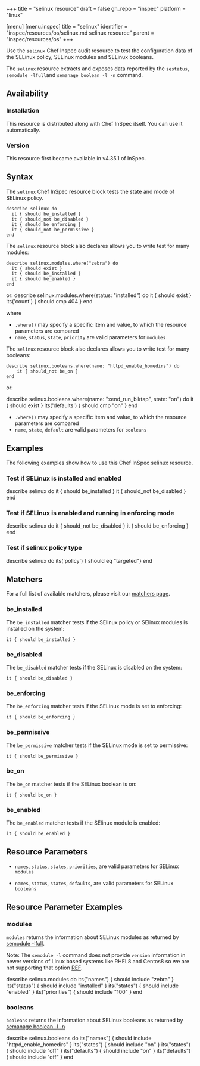 +++
title = "selinux resource"
draft = false
gh_repo = "inspec"
platform = "linux"

[menu]
  [menu.inspec]
    title = "selinux"
    identifier = "inspec/resources/os/selinux.md selinux resource"
    parent = "inspec/resources/os"
+++

Use the `selinux` Chef Inspec audit resource to test the configuration data of the SELinux policy, SELinux modules and SELinux booleans.

The `selinux` resource extracts and exposes data reported by the `sestatus`, `semodule -lfull`and `semanage boolean -l -n` command.

## Availability

### Installation

This resource is distributed along with Chef InSpec itself. You can use it automatically.

### Version

This resource first became available in v4.35.1 of InSpec.

## Syntax

The `selinux` Chef InSpec resource block tests the state and mode of SELinux policy.

    describe selinux do
      it { should be_installed }
      it { should_not be_disabled }
      it { should be_enforcing }
      it { should_not be_permissive }
    end

The `selinux` resource block also declares allows you to write test for many modules:

    describe selinux.modules.where("zebra") do
      it { should exist }
      it { should be_installed }
      it { should be_enabled }
    end

or:
    describe selinux.modules.where(status: "installed") do
      it { should exist }
      its('count') { should cmp 404 }
    end

where

- `.where()` may specify a specific item and value, to which the resource parameters are compared
- `name`, `status`, `state`, `priority` are valid parameters for `modules`

The `selinux` resource block also declares allows you to write test for many booleans:

    describe selinux.booleans.where(name: "httpd_enable_homedirs") do
        it { should_not be_on }
    end

or:

  describe selinux.booleans.where(name: "xend_run_blktap", state: "on") do
    it { should exist }
    its('defaults') { should cmp "on" }
  end

- `.where()` may specify a specific item and value, to which the resource parameters are compared
- `name`, `state`, `default` are valid parameters for `booleans`

## Examples

The following examples show how to use this Chef InSpec selinux resource.

### Test if SELinux is installed and enabled

describe selinux do
  it { should be_installed }
  it { should_not be_disabled }
end

### Test if SELinux is enabled and running in enforcing mode

describe selinux do
  it { should_not be_disabled }
  it { should be_enforcing }
end

### Test if selinux policy type
describe selinux do
  its('policy') { should eq "targeted"}
end

## Matchers

For a full list of available matchers, please visit our [matchers page](/inspec/matchers/).

### be_installed

The `be_installed` matcher tests if the SElinux policy or SElinux modules is installed on the system:

    it { should be_installed }

### be_disabled

The `be_disabled` matcher tests if the SELinux is disabled on the system:

    it { should be_disabled }

### be_enforcing

The `be_enforcing` matcher tests if the SELinux mode is set to enforcing:

    it { should be_enforcing }

### be_permissive

The `be_permissive` matcher tests if the SELinux mode is set to permissive:

    it { should be_permissive }

### be_on

The `be_on` matcher tests if the SELinux boolean is on:

    it { should be_on }

### be_enabled

The `be_enabled` matcher tests if the SElinux module is enabled:

    it { should be_enabled }

## Resource Parameters

- `names`, `status`, `states`, `priorities`,  are valid parameters for SELinux `modules`

- `names`, `status`, `states`, `defaults`,  are valid parameters for SELinux `booleans`

## Resource Parameter Examples

### modules

`modules` returns the information about SELinux modules as returned by [semodule -lfull](https://man7.org/linux/man-pages/man8/semodule.8.html).

Note: The `semodule -l` command does not provide `version` information in newer versions of Linux based systems like RHEL8 and Centos8 so we are not supporting that option [REF](https://access.redhat.com/solutions/2760071).

describe selinux.modules do
  its("names") { should include "zebra" }
  its("status") { should include "installed" }
  its("states") { should include "enabled" }
  its("priorities") { should include "100" }
end

### booleans

`booleans` returns the information about SELinux booleans as returned by [semanage boolean -l -n](https://man7.org/linux/man-pages/man8/semanage-boolean.8.html)

describe selinux.booleans do
  its("names") { should include "httpd_enable_homedirs" }
  its("states") { should include "on" }
  its("states") { should include "off" }
  its("defaults") { should include "on" }
  its("defaults") { should include "off" }
end
